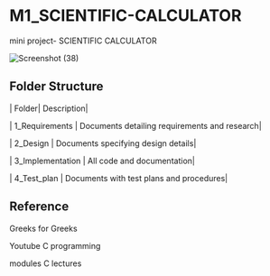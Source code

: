 # M1_SCIENTIFIC-CALCULATOR
mini project- SCIENTIFIC CALCULATOR

![Screenshot (38)](https://user-images.githubusercontent.com/62956242/153452868-2480a1c8-26e6-4e16-b2fc-456f7f4144af.png)



## Folder Structure

| Folder|	Description|

| 1_Requirements	| Documents detailing requirements and research|

| 2_Design	| Documents specifying design details|

| 3_Implementation	| All code and documentation|

| 4_Test_plan |	Documents with test plans and procedures|


## Reference

Greeks for Greeks

Youtube C programming

modules C lectures
